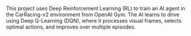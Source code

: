 This project uses Deep Reinforcement Learning (RL) to train an AI agent in the CarRacing-v2 environment from OpenAI Gym. The AI learns to drive using Deep Q-Learning (DQN), where it processes visual frames, selects optimal actions, and improves over multiple episodes.
